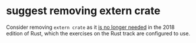 # suggest removing extern crate

Consider removing `extern crate` as it [is no longer needed](https://doc.rust-lang.org/stable/edition-guide/rust-2018/module-system/path-clarity.html#no-more-extern-crate) in the 2018 edition of Rust, which the exercises on the Rust track are configured to use.
